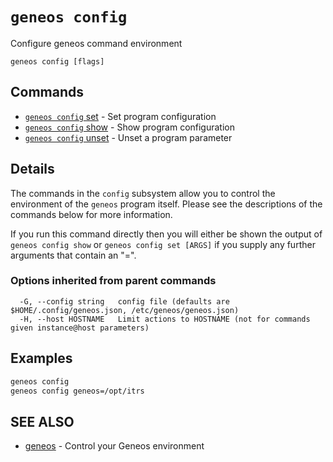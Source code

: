 # `geneos config`

Configure geneos command environment

```text
geneos config [flags]
```
## Commands

* [`geneos config` set](`geneos_config`_set.md)	 - Set program configuration
* [`geneos config` show](`geneos_config`_show.md)	 - Show program configuration
* [`geneos config` unset](`geneos_config`_unset.md)	 - Unset a program parameter

## Details

The commands in the `config` subsystem allow you to control the
environment of the `geneos` program itself. Please see the
descriptions of the commands below for more information.

If you run this command directly then you will either be shown the
output of `geneos config show` or `geneos config set [ARGS]` if you
supply any further arguments that contain an "=".

### Options inherited from parent commands

```text
  -G, --config string   config file (defaults are $HOME/.config/geneos.json, /etc/geneos/geneos.json)
  -H, --host HOSTNAME   Limit actions to HOSTNAME (not for commands given instance@host parameters)
```

## Examples

```bash
geneos config
geneos config geneos=/opt/itrs

```

## SEE ALSO

* [geneos](geneos.md)	 - Control your Geneos environment
